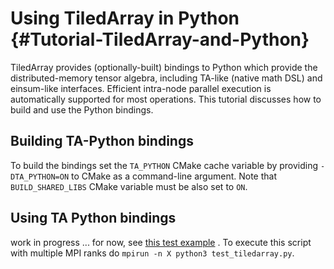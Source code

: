 # Using TiledArray in Python {#Tutorial-TiledArray-and-Python}

TiledArray provides (optionally-built) bindings to Python which provide the distributed-memory tensor algebra, including
TA-like (native math DSL) and einsum-like interfaces. Efficient intra-node parallel execution is
automatically supported for most operations. This tutorial discusses how to build and use the Python bindings.

## Building TA-Python bindings

To build the bindings set the `TA_PYTHON` CMake cache
variable by providing `-DTA_PYTHON=ON` to CMake as a command-line argument. Note that `BUILD_SHARED_LIBS` CMake
variable must be also set to `ON`.

## Using TA Python bindings

work in progress ... for now, see
[this test example](https://github.com/ValeevGroup/tiledarray/blob/ta-python-module/python/test_tiledarray.py) .
To execute this script with multiple MPI ranks do `mpirun -n X python3 test_tiledarray.py`.
